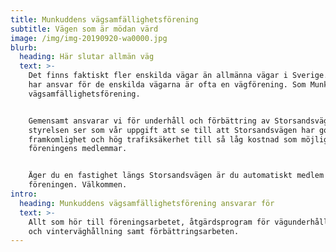 ```yaml
---
title: Munkuddens vägsamfällighetsförening
subtitle: Vägen som är mödan värd
image: /img/img-20190920-wa0000.jpg
blurb:
  heading: Här slutar allmän väg
  text: >-
    Det finns faktiskt fler enskilda vägar än allmänna vägar i Sverige. De som
    har ansvar för de enskilda vägarna är ofta en vägförening. Som Munkuddens
    vägsamfällighetsförening.


    Gemensamt ansvarar vi för underhåll och förbättring av Storsandsvägen. Vi i
    styrelsen ser som vår uppgift att se till att Storsandsvägen har god
    framkomlighet och hög trafiksäkerhet till så låg kostnad som möjligt för
    föreningens medlemmar.


    Äger du en fastighet längs Storsandsvägen är du automatiskt medlem i
    föreningen. Välkommen.
intro:
  heading: Munkuddens vägsamfällighetsförening ansvarar för
  text: >-
    Allt som hör till föreningsarbetet, åtgärdsprogram för vägunderhåll, sommar-
    och vinterväghållning samt förbättringsarbeten.
---
```


